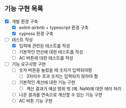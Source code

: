 ## 기능 구현 목록
- [x] 개발 환경 구축
  - [x] eslint-airbnb + typescript 환경 구축
  - [x] cypress 환경 구축
- [ ] 테스트 작성
  - [x] 입력에 관련된 테스트를 작성
  - [ ] 기본적인 연산에 대한 테스트를 작성
  - [ ] AC 버튼에 대한 테스트를 작성
- [ ] 기능 요구사항 구현
  - [ ] 숫자 버튼을 눌렀을 때 숫자가 입력되야함
    - [ ] 3자리수 초과 숫자는 입력되지 않아야 함
  - [ ] 기본적인 계산에 대한 기능 구현
    - [ ] 계산 결과가 예상 범위 밖 (예. NaN)에 대한 에러 처리 
  - [ ] 나온 결과를 연속으로 계산할 수 있는 기능 구현
  - [ ] AC 버튼 기능 구현
